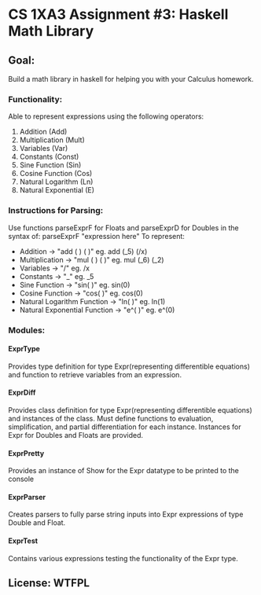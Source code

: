 # CS 1XA3 Assignment #3: Haskell Math Library
## Goal:
Build a math library in haskell for helping you with your Calculus homework.
### Functionality:
Able to represent expressions using the following operators:
1. Addition (Add)
2. Multiplication (Mult)
3. Variables (Var)
4. Constants (Const)
5. Sine Function (Sin)
6. Cosine Function (Cos)
7. Natural Logarithm (Ln)
8. Natural Exponential (E)
### Instructions for Parsing:
Use functions parseExprF for Floats and parseExprD for Doubles in the syntax of:
        parseExprF "expression here"
To represent:
* Addition -> "add ( ) ( )" eg. add (_5) (/x)
* Multiplication -> "mul ( ) ( )" eg. mul (_6) (_2)
* Variables -> "/" eg. /x
* Constants -> "_" eg. _5
* Sine Function -> "sin( )" eg. sin(0)
* Cosine Function -> "cos( )" eg. cos(0)
* Natural Logarithm Function -> "ln( )" eg. ln(1)
* Natural Exponential Function -> "e^( )" eg. e^(0)
### Modules:
#### ExprType
Provides type definition for type Expr(representing differentible equations) and function to retrieve variables from an expression.
#### ExprDiff
Provides class definition for type Expr(representing differentible equations) and instances of the class. Must define functions to evaluation, simplification, and partial differentiation for each instance. Instances for Expr for Doubles and Floats are provided.
#### ExprPretty
Provides an instance of Show for the Expr datatype to be printed to the console
#### ExprParser
Creates parsers to fully parse string inputs into Expr expressions of type Double and Float.
#### ExprTest
Contains various expressions testing the functionality of the Expr type.
## License: WTFPL
